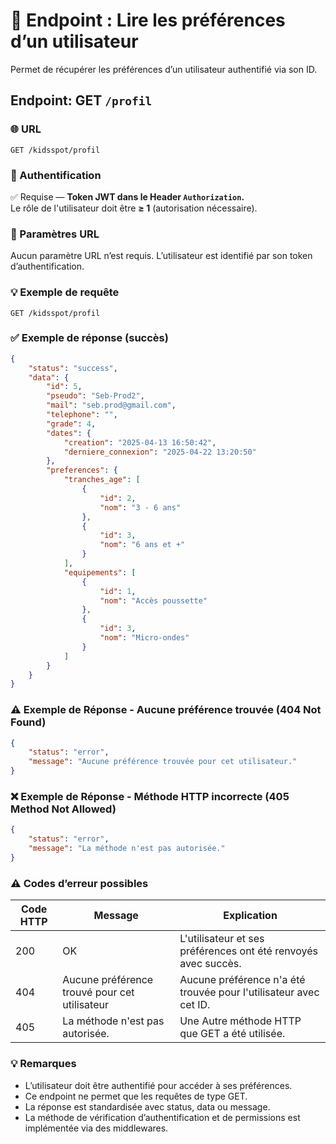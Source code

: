 # 📍 Endpoint : Lire les préférences d’un utilisateur
Permet de récupérer les préférences d’un utilisateur authentifié via son ID.

## Endpoint: GET `/profil`

### 🌐 URL
```
GET /kidsspot/profil
```

### 🔐 Authentification
✅ Requise — **Token JWT dans le Header `Authorization`.**  
Le rôle de l'utilisateur doit être **≥ 1** (autorisation nécessaire).

### 🧾 Paramètres URL
Aucun paramètre URL n’est requis. L’utilisateur est identifié par son token d’authentification.

### 💡 Exemple de requête
```http
GET /kidsspot/profil
```
### ✅ Exemple de réponse (succès)


```json
{
    "status": "success",
    "data": {
        "id": 5,
        "pseudo": "Seb-Prod2",
        "mail": "seb.prod@gmail.com",
        "telephone": "",
        "grade": 4,
        "dates": {
            "creation": "2025-04-13 16:50:42",
            "derniere_connexion": "2025-04-22 13:20:50"
        },
        "preferences": {
            "tranches_age": [
                {
                    "id": 2,
                    "nom": "3 - 6 ans"
                },
                {
                    "id": 3,
                    "nom": "6 ans et +"
                }
            ],
            "equipements": [
                {
                    "id": 1,
                    "nom": "Accès poussette"
                },
                {
                    "id": 3,
                    "nom": "Micro-ondes"
                }
            ]
        }
    }
}   
```

### ⚠️ Exemple de Réponse - Aucune préférence trouvée (404 Not Found)
```json
{
    "status": "error",
    "message": "Aucune préférence trouvée pour cet utilisateur."
}
```

### ❌ Exemple de Réponse - Méthode HTTP incorrecte (405 Method Not Allowed)
```json
{
    "status": "error",
    "message": "La méthode n'est pas autorisée."
}
```

### ⚠️ Codes d’erreur possibles
| Code HTTP | Message   | Explication                         |
|-----------|-----------|-------------------------------------|
| 200       | OK       | L'utilisateur et ses préférences ont été renvoyés avec succès. |
| 404 | Aucune préférence trouvé pour cet utilisateur | Aucune préférence n'a été trouvée pour l'utilisateur avec cet ID. |
| 405 | La méthode n'est pas autorisée. | Une Autre méthode HTTP que GET a été utilisée. |

### 💡 Remarques
- L’utilisateur doit être authentifié pour accéder à ses préférences.
- Ce endpoint ne permet que les requêtes de type GET.
- La réponse est standardisée avec status, data ou message.
- La méthode de vérification d’authentification et de permissions est implémentée via des middlewares.